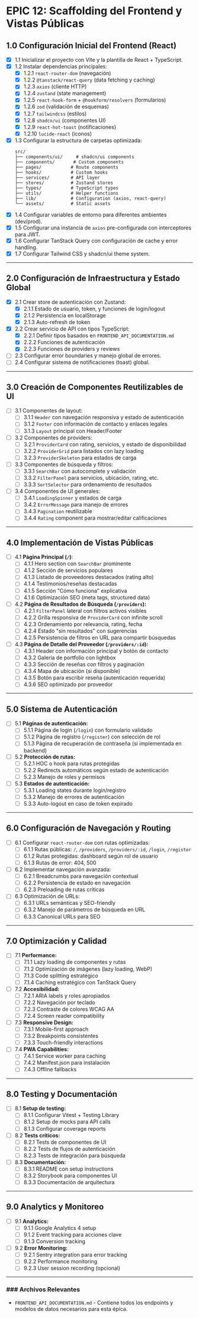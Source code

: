 # EPIC 12: Scaffolding del Frontend y Vistas Públicas

## 1.0 Configuración Inicial del Frontend (React)

- [x] 1.1 Inicializar el proyecto con Vite y la plantilla de React + TypeScript.
- [x] 1.2 Instalar dependencias principales:
  - [x] 1.2.1 `react-router-dom` (navegación)
  - [x] 1.2.2 `@tanstack/react-query` (data fetching y caching)
  - [x] 1.2.3 `axios` (cliente HTTP)
  - [x] 1.2.4 `zustand` (state management)
  - [x] 1.2.5 `react-hook-form` + `@hookform/resolvers` (formularios)
  - [x] 1.2.6 `zod` (validación de esquemas)
  - [x] 1.2.7 `tailwindcss` (estilos)
  - [x] 1.2.8 `shadcn/ui` (componentes UI)
  - [x] 1.2.9 `react-hot-toast` (notificaciones)
  - [x] 1.2.10 `lucide-react` (iconos)
- [x] 1.3 Configurar la estructura de carpetas optimizada:
  ```
  src/
  ├── components/ui/     # shadcn/ui components
  ├── components/       # Custom components
  ├── pages/           # Route components
  ├── hooks/           # Custom hooks
  ├── services/        # API layer
  ├── stores/          # Zustand stores
  ├── types/           # TypeScript types
  ├── utils/           # Helper functions
  ├── lib/             # Configuration (axios, react-query)
  └── assets/          # Static assets
  ```
- [x] 1.4 Configurar variables de entorno para diferentes ambientes (dev/prod).
- [x] 1.5 Configurar una instancia de `axios` pre-configurada con interceptores para JWT.
- [x] 1.6 Configurar TanStack Query con configuración de cache y error handling.
- [x] 1.7 Configurar Tailwind CSS y shadcn/ui theme system.

---

## 2.0 Configuración de Infraestructura y Estado Global

- [x] 2.1 Crear store de autenticación con Zustand:
  - [x] 2.1.1 Estado de usuario, token, y funciones de login/logout
  - [x] 2.1.2 Persistencia en localStorage
  - [x] 2.1.3 Auto-refresh de token
- [x] 2.2 Crear servicio de API con tipos TypeScript:
  - [x] 2.2.1 Definir tipos basados en `FRONTEND_API_DOCUMENTATION.md`
  - [x] 2.2.2 Funciones de autenticación
  - [x] 2.2.3 Funciones de providers y reviews
- [ ] 2.3 Configurar error boundaries y manejo global de errores.
- [ ] 2.4 Configurar sistema de notificaciones (toast) global.

---

## 3.0 Creación de Componentes Reutilizables de UI

- [ ] 3.1 Componentes de layout:
  - [ ] 3.1.1 `Header` con navegación responsiva y estado de autenticación
  - [ ] 3.1.2 `Footer` con información de contacto y enlaces legales
  - [ ] 3.1.3 `Layout` principal con Header/Footer
- [ ] 3.2 Componentes de providers:
  - [ ] 3.2.1 `ProviderCard` con rating, servicios, y estado de disponibilidad
  - [ ] 3.2.2 `ProviderGrid` para listados con lazy loading
  - [ ] 3.2.3 `ProviderSkeleton` para estados de carga
- [ ] 3.3 Componentes de búsqueda y filtros:
  - [ ] 3.3.1 `SearchBar` con autocomplete y validación
  - [ ] 3.3.2 `FilterPanel` para servicios, ubicación, rating, etc.
  - [ ] 3.3.3 `SortSelector` para ordenamiento de resultados
- [ ] 3.4 Componentes de UI generales:
  - [ ] 3.4.1 `LoadingSpinner` y estados de carga
  - [ ] 3.4.2 `ErrorMessage` para manejo de errores
  - [ ] 3.4.3 `Pagination` reutilizable
  - [ ] 3.4.4 `Rating` component para mostrar/editar calificaciones

---

## 4.0 Implementación de Vistas Públicas

- [ ] 4.1 **Página Principal (`/`)**:
  - [ ] 4.1.1 Hero section con `SearchBar` prominente
  - [ ] 4.1.2 Sección de servicios populares
  - [ ] 4.1.3 Listado de proveedores destacados (rating alto)
  - [ ] 4.1.4 Testimonios/reseñas destacadas
  - [ ] 4.1.5 Sección "Cómo funciona" explicativa
  - [ ] 4.1.6 Optimización SEO (meta tags, structured data)
- [ ] 4.2 **Página de Resultados de Búsqueda (`/providers`):**
  - [ ] 4.2.1 `FilterPanel` lateral con filtros activos visibles
  - [ ] 4.2.2 Grilla responsiva de `ProviderCard` con infinite scroll
  - [ ] 4.2.3 Ordenamiento por relevancia, rating, fecha
  - [ ] 4.2.4 Estado "sin resultados" con sugerencias
  - [ ] 4.2.5 Persistencia de filtros en URL para compartir búsquedas
- [ ] 4.3 **Página de Detalle del Proveedor (`/providers/:id`):**
  - [ ] 4.3.1 Header con información principal y botón de contacto
  - [ ] 4.3.2 Galería de portfolio con lightbox
  - [ ] 4.3.3 Sección de reseñas con filtros y paginación
  - [ ] 4.3.4 Mapa de ubicación (si disponible)
  - [ ] 4.3.5 Botón para escribir reseña (autenticación requerida)
  - [ ] 4.3.6 SEO optimizado por proveedor

---

## 5.0 Sistema de Autenticación

- [ ] 5.1 **Páginas de autenticación:**
  - [ ] 5.1.1 Página de login (`/login`) con formulario validado
  - [ ] 5.1.2 Página de registro (`/register`) con selección de rol
  - [ ] 5.1.3 Página de recuperación de contraseña (si implementada en backend)
- [ ] 5.2 **Protección de rutas:**
  - [ ] 5.2.1 HOC o hook para rutas protegidas
  - [ ] 5.2.2 Redirects automáticos según estado de autenticación
  - [ ] 5.2.3 Manejo de roles y permisos
- [ ] 5.3 **Estados de autenticación:**
  - [ ] 5.3.1 Loading states durante login/registro
  - [ ] 5.3.2 Manejo de errores de autenticación
  - [ ] 5.3.3 Auto-logout en caso de token expirado

---

## 6.0 Configuración de Navegación y Routing

- [ ] 6.1 Configurar `react-router-dom` con rutas optimizadas:
  - [ ] 6.1.1 Rutas públicas: `/`, `/providers`, `/providers/:id`, `/login`, `/register`
  - [ ] 6.1.2 Rutas protegidas: dashboard según rol de usuario
  - [ ] 6.1.3 Rutas de error: 404, 500
- [ ] 6.2 Implementar navegación avanzada:
  - [ ] 6.2.1 Breadcrumbs para navegación contextual
  - [ ] 6.2.2 Persistencia de estado en navegación
  - [ ] 6.2.3 Preloading de rutas críticas
- [ ] 6.3 Optimización de URLs:
  - [ ] 6.3.1 URLs semánticas y SEO-friendly
  - [ ] 6.3.2 Manejo de parámetros de búsqueda en URL
  - [ ] 6.3.3 Canonical URLs para SEO

---

## 7.0 Optimización y Calidad

- [ ] 7.1 **Performance:**
  - [ ] 7.1.1 Lazy loading de componentes y rutas
  - [ ] 7.1.2 Optimización de imágenes (lazy loading, WebP)
  - [ ] 7.1.3 Code splitting estratégico
  - [ ] 7.1.4 Caching estratégico con TanStack Query
- [ ] 7.2 **Accesibilidad:**
  - [ ] 7.2.1 ARIA labels y roles apropiados
  - [ ] 7.2.2 Navegación por teclado
  - [ ] 7.2.3 Contraste de colores WCAG AA
  - [ ] 7.2.4 Screen reader compatibility
- [ ] 7.3 **Responsive Design:**
  - [ ] 7.3.1 Mobile-first approach
  - [ ] 7.3.2 Breakpoints consistentes
  - [ ] 7.3.3 Touch-friendly interactions
- [ ] 7.4 **PWA Capabilities:**
  - [ ] 7.4.1 Service worker para caching
  - [ ] 7.4.2 Manifest.json para instalación
  - [ ] 7.4.3 Offline fallbacks

---

## 8.0 Testing y Documentación

- [ ] 8.1 **Setup de testing:**
  - [ ] 8.1.1 Configurar Vitest + Testing Library
  - [ ] 8.1.2 Setup de mocks para API calls
  - [ ] 8.1.3 Configurar coverage reports
- [ ] 8.2 **Tests críticos:**
  - [ ] 8.2.1 Tests de componentes de UI
  - [ ] 8.2.2 Tests de flujos de autenticación
  - [ ] 8.2.3 Tests de integración para búsqueda
- [ ] 8.3 **Documentación:**
  - [ ] 8.3.1 README con setup instructions
  - [ ] 8.3.2 Storybook para componentes UI
  - [ ] 8.3.3 Documentación de arquitectura

---

## 9.0 Analytics y Monitoreo

- [ ] 9.1 **Analytics:**
  - [ ] 9.1.1 Google Analytics 4 setup
  - [ ] 9.1.2 Event tracking para acciones clave
  - [ ] 9.1.3 Conversion tracking
- [ ] 9.2 **Error Monitoring:**
  - [ ] 9.2.1 Sentry integration para error tracking
  - [ ] 9.2.2 Performance monitoring
  - [ ] 9.2.3 User session recording (opcional)

---

### ### Archivos Relevantes

- `FRONTEND_API_DOCUMENTATION.md` - Contiene todos los endpoints y modelos de datos necesarios para esta épica.